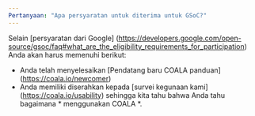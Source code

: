 ```yaml
---
Pertanyaan: "Apa persyaratan untuk diterima untuk GSoC?"
---
```

Selain [persyaratan dari Google] (https://developers.google.com/open-source/gsoc/faq#what_are_the_eligibility_requirements_for_participation) Anda akan harus memenuhi berikut:

* Anda telah menyelesaikan [Pendatang baru COALA panduan] (https://coala.io/newcomer)
* Anda memiliki diserahkan kepada [survei kegunaan kami] (https://coala.io/usability)
	sehingga kita tahu bahwa Anda tahu bagaimana * menggunakan COALA *.
	
